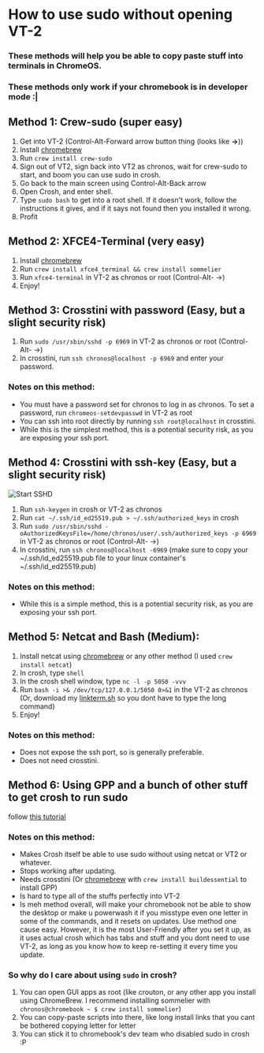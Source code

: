# How to use sudo without opening VT-2

### These methods will help you be able to copy paste stuff into terminals in ChromeOS.
### These methods only work if your chromebook is in developer mode :|

## Method 1: Crew-sudo (super easy)
1. Get into VT-2 (Control-Alt-Forward arrow button thing (looks like **->**))
2. Install [chromebrew](https://github.com/chromebrew/chromebrew?tab=readme-ov-file#installation)
3. Run `crew install crew-sudo`
4. Sign out of VT2, sign back into VT2 as chronos, wait for crew-sudo to start, and boom you can use sudo in crosh.
5. Go back to the main screen using Control-Alt-Back arrow
6. Open Crosh, and enter shell.
7. Type `sudo bash` to get into a root shell. If it doesn't work, follow the instructions it gives, and if it says not found then you installed it wrong.
8. Profit

## Method 2: XFCE4-Terminal (very easy)
1. Install [chromebrew](https://github.com/chromebrew/chromebrew?tab=readme-ov-file#installation)
2. Run `crew install xfce4_terminal && crew install sommelier`
3. Run `xfce4-terminal` in VT-2 as chronos or root (Control-Alt- ->)
4. Enjoy!

## Method 3: Crosstini with password (Easy, but a slight security risk)
1. Run `sudo /usr/sbin/sshd -p 6969` in VT-2 as chronos or root (Control-Alt- ->)
2. In crosstini, run `ssh chronos@localhost -p 6969` and enter your password.
### Notes on this method:
- You must have a password set for chronos to log in as chronos. To set a password, run `chromeos-setdevpasswd` in VT-2 as root
- You can ssh into root directly by running `ssh root@localhost` in crosstini.
- While this is the simplest method, this is a potential security risk, as you are exposing your ssh port.

## Method 4: Crosstini with ssh-key (Easy, but a slight security risk)
![Start SSHD](https://github.com/OddbyteWasTaken/howto-use-sudo-in-crosh/assets/141666866/39c5b6d9-41c5-46d5-9264-089d988eb4d8)
1. Run `ssh-keygen` in crosh or VT-2 as chronos
2. Run `cat ~/.ssh/id_ed25519.pub > ~/.ssh/authorized_keys` in crosh
3. Run `sudo /usr/sbin/sshd -oAuthorizedKeysFile=/home/chronos/user/.ssh/authorized_keys -p 6969` in VT-2 as chronos or root (Control-Alt- ->)
4. In crosstini, run `ssh chronos@localhost -6969` (make sure to copy your ~/.ssh/id_ed25519.pub file to your linux container's ~/.ssh/id_ed25519.pub)
### Notes on this method:
- While this is a simple method, this is a potential security risk, as you are exposing your ssh port.

## Method 5: Netcat and Bash (Medium):
1. Install netcat using [chromebrew](https://github.com/chromebrew/chromebrew?tab=readme-ov-file#installation) or any other method (I used `crew install netcat`)
2. In crosh, type `shell`
3. In the crosh shell window, type `nc -l -p 5050 -vvv`
4. Run `bash -i >& /dev/tcp/127.0.0.1/5050 0>&1` in the VT-2 as chronos (Or, download my [linkterm.sh](https://github.com/OddbyteWasTaken/howto-use-sudo-in-crosh/raw/main/linkterm.sh) so you dont have to type the long command)
5. Enjoy!
### Notes on this method:
- Does not expose the ssh port, so is generally preferable.
- Does not need crosstini.

## Method 6: Using GPP and a bunch of other stuff to get crosh to run sudo
follow [this tutorial](https://gist.github.com/velzie/a5088c9ade6ec4d35435b9826b45d7a3)

### Notes on this method:
- Makes Crosh itself be able to use sudo without using netcat or VT2 or whatever.
- Stops working after updating.
- Needs crosstini (Or [chromebrew](https://github.com/chromebrew/chromebrew?tab=readme-ov-file#installation) with `crew install buildessential` to install GPP)
- Is hard to type all of the stuffs perfectly into VT-2
- Is meh method overall, will make your chromebook not be able to show the desktop or make u powerwash it if you misstype even one letter in some of the commands, and it resets on updates. Use method one cause easy. However, it is the most User-Friendly after you set it up, as it uses actual crosh which has tabs and stuff and you dont need to use VT-2, as long as you know how to keep re-setting it every time you update.

### So why do I care about using `sudo` in crosh?
  1. You can open GUI apps as root (like crouton, or any other app you install using ChromeBrew. I recommend installing sommelier with `chronos@chromebook ~ $ crew install sommelier`)
  2. You can copy-paste scripts into there, like long install links that you cant be bothered copying letter for letter
  3. You can stick it to chromebook's dev team who disabled sudo in crosh :P
